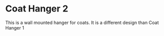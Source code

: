 # Coat Hanger 2

This is a wall mounted hanger for coats.  It is a different design than Coat Hanger 1